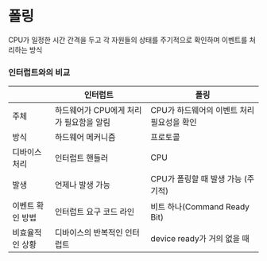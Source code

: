 # 폴링

CPU가 일정한 시간 간격을 두고 각 자원들의 상태를 주기적으로 확인하며 이벤트를 처리하는 방식



### 인터럽트와의 비교

|                  | 인터럽트                                | 폴링                                       |
| ---------------- | --------------------------------------- | ------------------------------------------ |
| 주체             | 하드웨어가 CPU에게 처리가 필요함을 알림 | CPU가 하드웨어의 이벤트 처리 필요성을 확인 |
| 방식             | 하드웨어 메커니즘                       | 프로토콜                                   |
| 디바이스 처리    | 인터럽트 핸들러                         | CPU                                        |
| 발생             | 언제나 발생 가능                        | CPU가 폴링할 때 발생 가능 (주기적)         |
| 이벤트 확인 방법 | 인터럽트 요구 코드 라인                 | 비트 하나(Command Ready Bit)               |
| 비효율적인 상황  | 디바이스의 반복적인 인터럽트            | device ready가 거의 없을 때                |

